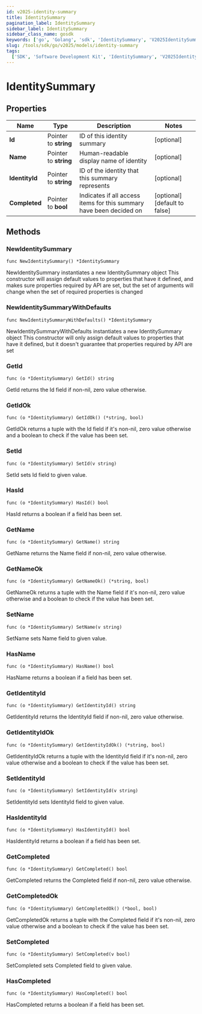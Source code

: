 ```yaml
---
id: v2025-identity-summary
title: IdentitySummary
pagination_label: IdentitySummary
sidebar_label: IdentitySummary
sidebar_class_name: gosdk
keywords: ['go', 'Golang', 'sdk', 'IdentitySummary', 'V2025IdentitySummary']
slug: /tools/sdk/go/v2025/models/identity-summary
tags:
  ['SDK', 'Software Development Kit', 'IdentitySummary', 'V2025IdentitySummary']
---
```


# IdentitySummary

## Properties

| Name | Type | Description | Notes |
| --- | --- | --- | --- |
| **Id** | Pointer to **string** | ID of this identity summary | [optional] |
| **Name** | Pointer to **string** | Human-readable display name of identity | [optional] |
| **IdentityId** | Pointer to **string** | ID of the identity that this summary represents | [optional] |
| **Completed** | Pointer to **bool** | Indicates if all access items for this summary have been decided on | [optional] [default to false] |

## Methods

### NewIdentitySummary

`func NewIdentitySummary() *IdentitySummary`

NewIdentitySummary instantiates a new IdentitySummary object This constructor will assign default values to properties that have it defined, and makes sure properties required by API are set, but the set of arguments will change when the set of required properties is changed

### NewIdentitySummaryWithDefaults

`func NewIdentitySummaryWithDefaults() *IdentitySummary`

NewIdentitySummaryWithDefaults instantiates a new IdentitySummary object This constructor will only assign default values to properties that have it defined, but it doesn't guarantee that properties required by API are set

### GetId

`func (o *IdentitySummary) GetId() string`

GetId returns the Id field if non-nil, zero value otherwise.

### GetIdOk

`func (o *IdentitySummary) GetIdOk() (*string, bool)`

GetIdOk returns a tuple with the Id field if it's non-nil, zero value otherwise and a boolean to check if the value has been set.

### SetId

`func (o *IdentitySummary) SetId(v string)`

SetId sets Id field to given value.

### HasId

`func (o *IdentitySummary) HasId() bool`

HasId returns a boolean if a field has been set.

### GetName

`func (o *IdentitySummary) GetName() string`

GetName returns the Name field if non-nil, zero value otherwise.

### GetNameOk

`func (o *IdentitySummary) GetNameOk() (*string, bool)`

GetNameOk returns a tuple with the Name field if it's non-nil, zero value otherwise and a boolean to check if the value has been set.

### SetName

`func (o *IdentitySummary) SetName(v string)`

SetName sets Name field to given value.

### HasName

`func (o *IdentitySummary) HasName() bool`

HasName returns a boolean if a field has been set.

### GetIdentityId

`func (o *IdentitySummary) GetIdentityId() string`

GetIdentityId returns the IdentityId field if non-nil, zero value otherwise.

### GetIdentityIdOk

`func (o *IdentitySummary) GetIdentityIdOk() (*string, bool)`

GetIdentityIdOk returns a tuple with the IdentityId field if it's non-nil, zero value otherwise and a boolean to check if the value has been set.

### SetIdentityId

`func (o *IdentitySummary) SetIdentityId(v string)`

SetIdentityId sets IdentityId field to given value.

### HasIdentityId

`func (o *IdentitySummary) HasIdentityId() bool`

HasIdentityId returns a boolean if a field has been set.

### GetCompleted

`func (o *IdentitySummary) GetCompleted() bool`

GetCompleted returns the Completed field if non-nil, zero value otherwise.

### GetCompletedOk

`func (o *IdentitySummary) GetCompletedOk() (*bool, bool)`

GetCompletedOk returns a tuple with the Completed field if it's non-nil, zero value otherwise and a boolean to check if the value has been set.

### SetCompleted

`func (o *IdentitySummary) SetCompleted(v bool)`

SetCompleted sets Completed field to given value.

### HasCompleted

`func (o *IdentitySummary) HasCompleted() bool`

HasCompleted returns a boolean if a field has been set.
